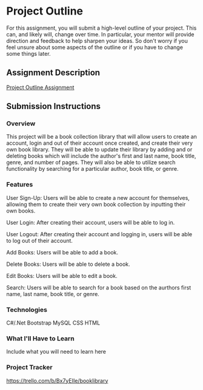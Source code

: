 # Project Outline
For this assignment, you will submit a high-level outline of your project. This can, and likely will, change over time. In particular, your mentor will provide direction and feedback to help sharpen your ideas. So don't worry if you feel unsure about some aspects of the outline or if you have to change some things later.

## Assignment Description
[Project Outline Assignment](https://education.launchcode.org/liftoff/modules/assignments/project-outline)

## Submission Instructions

### Overview
This project will be a book collection library that will allow users to create an account, login and out of their account once 
created, and create their very own book library.  They will be able to update their library by adding and or deleting books 
which will include the author's first and last name, book title, genre, and number of pages.  They will also be able to utilize search
functionality by searching for a particular author, book title, or genre.
### Features
User Sign-Up:  Users will be able to create a new account for themselves, allowing them to create their very own book collection 
	by inputting their own books.
	
User Login:  After creating their account, users will be able to log in.

User Logout:  After creating their account and logging in, users will be able to log out of their account.

Add Books:  Users will be able to add a book.

Delete Books:  Users will be able to delete a book.

Edit Books:  Users will be able to edit a book.

Search:  Users will be able to search for a book based on the aurthors first name, last name, book title, or genre.
### Technologies
C#/.Net
Bootstrap
MySQL
CSS
HTML
### What I'll Have to Learn
Include what you will need to learn here
### Project Tracker
https://trello.com/b/Bx7yEIIe/booklibrary
